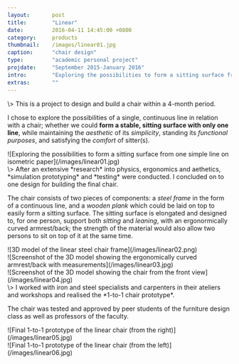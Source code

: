 ```yaml
---
layout:       post
title:        "Linear"
date:         2016-04-11 14:45:00 +0800
category:     products
thumbnail:    /images/linear01.jpg
caption:      "chair design"
type:         "academic personal project"
projdate:     "September 2015-January 2016"
intro:        "Exploring the possibilities to form a sitting surface from one simple line"
extras:       ""
---
```



<div class="entry" markdown="1">
\>  
This is a project to design and build a chair within a 4-month period.

I chose to explore the possibilities of a single, continuous line in relation with a chair; whether we could **form a stable, sitting surface with only one line**, while maintaining the *aesthetic* of its *simplicity*, standing its *functional purposes*, and satisfying the *comfort* of sitter(s).
</div>

<div class="image entry" markdown="1">
![Exploring the possibilities to form a sitting surface from one simple line on isometric paper](/images/linear01.jpg)
</div>

<div class="entry" markdown="1">
\>  
After an extensive *research* into physics, ergonomics and aethetics, *simulation prototyping* and *testing* were conducted. I concluded on to one design for building the final chair.

The chair consists of two pieces of components: a *steel frame* in the form of a continuous line, and a *wooden plank* which could be laid on top to easily form a sitting surface. The sitting surface is elongated and designed to, for one person, support both *sitting* and *leaning*, with an ergonormically curved armrest/back; the strength of the material would also allow two persons to sit on top of it at the same time.
</div>

<div class="image entry" markdown="1">
![3D model of the linear steel chair frame](/images/linear02.png)
</div>

<div class="image entry" markdown="1">
![Screenshot of the 3D model showing the ergonomically curved armrest/back with measurements](/images/linear03.jpg)
</div>

<div class="image entry" markdown="1">
![Screenshot of the 3D model showing the chair from the front view](/images/linear04.jpg)
</div>

<div class="entry thin" markdown="1">
\>  
I worked with iron and steel specialists and carpenters in their ateliers and workshops and realised the *1-to-1 chair prototype*.

The chair was tested and approved by peer students of the furniture design class as well as professors of the faculty.
</div>
<div class="image entry" markdown="1">
![Final 1-to-1 prototype of the linear chair (from the right)](/images/linear05.jpg)
</div>

<div class="image entry" markdown="1">
![Final 1-to-1 prototype of the linear chair (from the left)](/images/linear06.jpg)
</div>